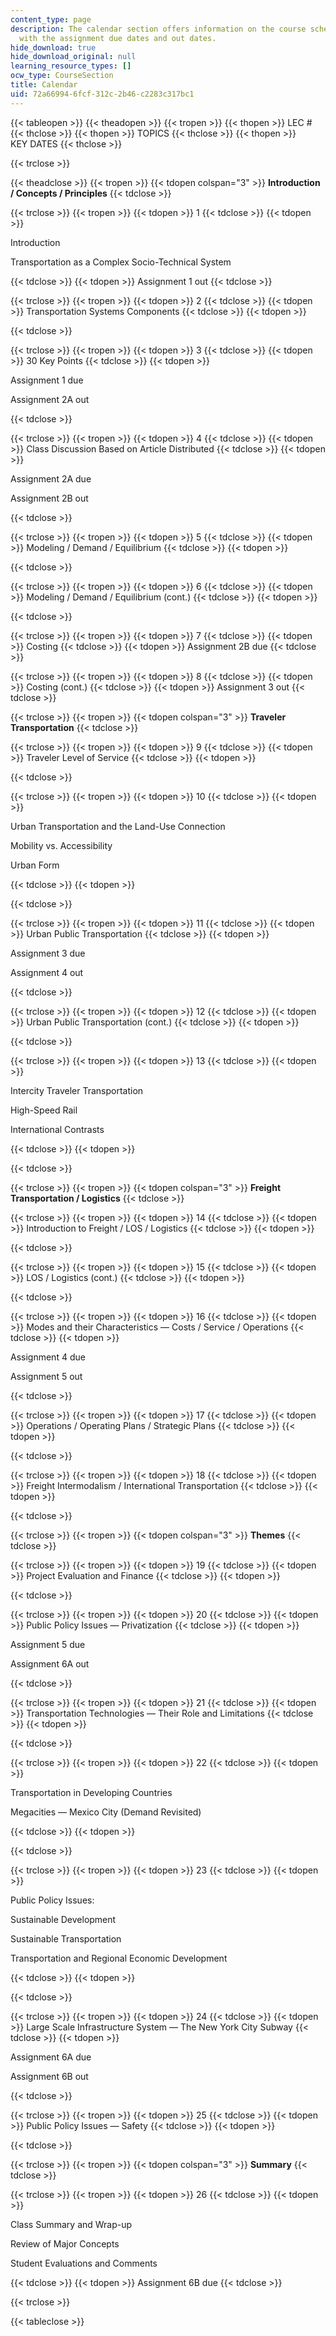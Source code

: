 ```yaml
---
content_type: page
description: The calendar section offers information on the course schedule along
  with the assignment due dates and out dates.
hide_download: true
hide_download_original: null
learning_resource_types: []
ocw_type: CourseSection
title: Calendar
uid: 72a66994-6fcf-312c-2b46-c2283c317bc1
---
```


{{< tableopen >}}
{{< theadopen >}}
{{< tropen >}}
{{< thopen >}}
LEC #
{{< thclose >}}
{{< thopen >}}
TOPICS
{{< thclose >}}
{{< thopen >}}
KEY DATES
{{< thclose >}}

{{< trclose >}}

{{< theadclose >}}
{{< tropen >}}
{{< tdopen colspan="3" >}}
**Introduction / Concepts / Principles**
{{< tdclose >}}

{{< trclose >}}
{{< tropen >}}
{{< tdopen >}}
1
{{< tdclose >}}
{{< tdopen >}}


Introduction

Transportation as a Complex Socio-Technical System


{{< tdclose >}}
{{< tdopen >}}
Assignment 1 out
{{< tdclose >}}

{{< trclose >}}
{{< tropen >}}
{{< tdopen >}}
2
{{< tdclose >}}
{{< tdopen >}}
Transportation Systems Components
{{< tdclose >}}
{{< tdopen >}}

{{< tdclose >}}

{{< trclose >}}
{{< tropen >}}
{{< tdopen >}}
3
{{< tdclose >}}
{{< tdopen >}}
30 Key Points
{{< tdclose >}}
{{< tdopen >}}


Assignment 1 due

Assignment 2A out


{{< tdclose >}}

{{< trclose >}}
{{< tropen >}}
{{< tdopen >}}
4
{{< tdclose >}}
{{< tdopen >}}
Class Discussion Based on Article Distributed
{{< tdclose >}}
{{< tdopen >}}


Assignment 2A due

Assignment 2B out


{{< tdclose >}}

{{< trclose >}}
{{< tropen >}}
{{< tdopen >}}
5
{{< tdclose >}}
{{< tdopen >}}
Modeling / Demand / Equilibrium
{{< tdclose >}}
{{< tdopen >}}

{{< tdclose >}}

{{< trclose >}}
{{< tropen >}}
{{< tdopen >}}
6
{{< tdclose >}}
{{< tdopen >}}
Modeling / Demand / Equilibrium (cont.)
{{< tdclose >}}
{{< tdopen >}}

{{< tdclose >}}

{{< trclose >}}
{{< tropen >}}
{{< tdopen >}}
7
{{< tdclose >}}
{{< tdopen >}}
Costing
{{< tdclose >}}
{{< tdopen >}}
Assignment 2B due
{{< tdclose >}}

{{< trclose >}}
{{< tropen >}}
{{< tdopen >}}
8
{{< tdclose >}}
{{< tdopen >}}
Costing (cont.)
{{< tdclose >}}
{{< tdopen >}}
Assignment 3 out
{{< tdclose >}}

{{< trclose >}}
{{< tropen >}}
{{< tdopen colspan="3" >}}
**Traveler Transportation**
{{< tdclose >}}

{{< trclose >}}
{{< tropen >}}
{{< tdopen >}}
9
{{< tdclose >}}
{{< tdopen >}}
Traveler Level of Service
{{< tdclose >}}
{{< tdopen >}}

{{< tdclose >}}

{{< trclose >}}
{{< tropen >}}
{{< tdopen >}}
10
{{< tdclose >}}
{{< tdopen >}}


Urban Transportation and the Land-Use Connection

Mobility vs. Accessibility

Urban Form


{{< tdclose >}}
{{< tdopen >}}

{{< tdclose >}}

{{< trclose >}}
{{< tropen >}}
{{< tdopen >}}
11
{{< tdclose >}}
{{< tdopen >}}
Urban Public Transportation
{{< tdclose >}}
{{< tdopen >}}


Assignment 3 due

Assignment 4 out


{{< tdclose >}}

{{< trclose >}}
{{< tropen >}}
{{< tdopen >}}
12
{{< tdclose >}}
{{< tdopen >}}
Urban Public Transportation (cont.)
{{< tdclose >}}
{{< tdopen >}}

{{< tdclose >}}

{{< trclose >}}
{{< tropen >}}
{{< tdopen >}}
13
{{< tdclose >}}
{{< tdopen >}}


Intercity Traveler Transportation

High-Speed Rail

International Contrasts


{{< tdclose >}}
{{< tdopen >}}

{{< tdclose >}}

{{< trclose >}}
{{< tropen >}}
{{< tdopen colspan="3" >}}
**Freight Transportation / Logistics**
{{< tdclose >}}

{{< trclose >}}
{{< tropen >}}
{{< tdopen >}}
14
{{< tdclose >}}
{{< tdopen >}}
Introduction to Freight / LOS / Logistics
{{< tdclose >}}
{{< tdopen >}}

{{< tdclose >}}

{{< trclose >}}
{{< tropen >}}
{{< tdopen >}}
15
{{< tdclose >}}
{{< tdopen >}}
LOS / Logistics (cont.)
{{< tdclose >}}
{{< tdopen >}}

{{< tdclose >}}

{{< trclose >}}
{{< tropen >}}
{{< tdopen >}}
16
{{< tdclose >}}
{{< tdopen >}}
Modes and their Characteristics — Costs / Service / Operations
{{< tdclose >}}
{{< tdopen >}}


Assignment 4 due

Assignment 5 out


{{< tdclose >}}

{{< trclose >}}
{{< tropen >}}
{{< tdopen >}}
17
{{< tdclose >}}
{{< tdopen >}}
Operations / Operating Plans / Strategic Plans
{{< tdclose >}}
{{< tdopen >}}

{{< tdclose >}}

{{< trclose >}}
{{< tropen >}}
{{< tdopen >}}
18
{{< tdclose >}}
{{< tdopen >}}
Freight Intermodalism / International Transportation
{{< tdclose >}}
{{< tdopen >}}

{{< tdclose >}}

{{< trclose >}}
{{< tropen >}}
{{< tdopen colspan="3" >}}
**Themes**
{{< tdclose >}}

{{< trclose >}}
{{< tropen >}}
{{< tdopen >}}
19
{{< tdclose >}}
{{< tdopen >}}
Project Evaluation and Finance
{{< tdclose >}}
{{< tdopen >}}

{{< tdclose >}}

{{< trclose >}}
{{< tropen >}}
{{< tdopen >}}
20
{{< tdclose >}}
{{< tdopen >}}
Public Policy Issues — Privatization
{{< tdclose >}}
{{< tdopen >}}


Assignment 5 due

Assignment 6A out


{{< tdclose >}}

{{< trclose >}}
{{< tropen >}}
{{< tdopen >}}
21
{{< tdclose >}}
{{< tdopen >}}
Transportation Technologies — Their Role and Limitations
{{< tdclose >}}
{{< tdopen >}}

{{< tdclose >}}

{{< trclose >}}
{{< tropen >}}
{{< tdopen >}}
22
{{< tdclose >}}
{{< tdopen >}}


Transportation in Developing Countries

Megacities — Mexico City (Demand Revisited)


{{< tdclose >}}
{{< tdopen >}}

{{< tdclose >}}

{{< trclose >}}
{{< tropen >}}
{{< tdopen >}}
23
{{< tdclose >}}
{{< tdopen >}}


Public Policy Issues:

Sustainable Development

Sustainable Transportation

Transportation and Regional Economic Development


{{< tdclose >}}
{{< tdopen >}}

{{< tdclose >}}

{{< trclose >}}
{{< tropen >}}
{{< tdopen >}}
24
{{< tdclose >}}
{{< tdopen >}}
Large Scale Infrastructure System — The New York City Subway
{{< tdclose >}}
{{< tdopen >}}


Assignment 6A due

Assignment 6B out


{{< tdclose >}}

{{< trclose >}}
{{< tropen >}}
{{< tdopen >}}
25
{{< tdclose >}}
{{< tdopen >}}
Public Policy Issues — Safety
{{< tdclose >}}
{{< tdopen >}}

{{< tdclose >}}

{{< trclose >}}
{{< tropen >}}
{{< tdopen colspan="3" >}}
**Summary**
{{< tdclose >}}

{{< trclose >}}
{{< tropen >}}
{{< tdopen >}}
26
{{< tdclose >}}
{{< tdopen >}}


Class Summary and Wrap-up

Review of Major Concepts

Student Evaluations and Comments


{{< tdclose >}}
{{< tdopen >}}
Assignment 6B due
{{< tdclose >}}

{{< trclose >}}

{{< tableclose >}}